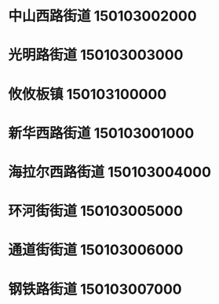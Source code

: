 # 中山西路街道 150103002000
# 光明路街道 150103003000
# 攸攸板镇 150103100000
# 新华西路街道 150103001000
# 海拉尔西路街道 150103004000
# 环河街街道 150103005000
# 通道街街道 150103006000
# 钢铁路街道 150103007000

